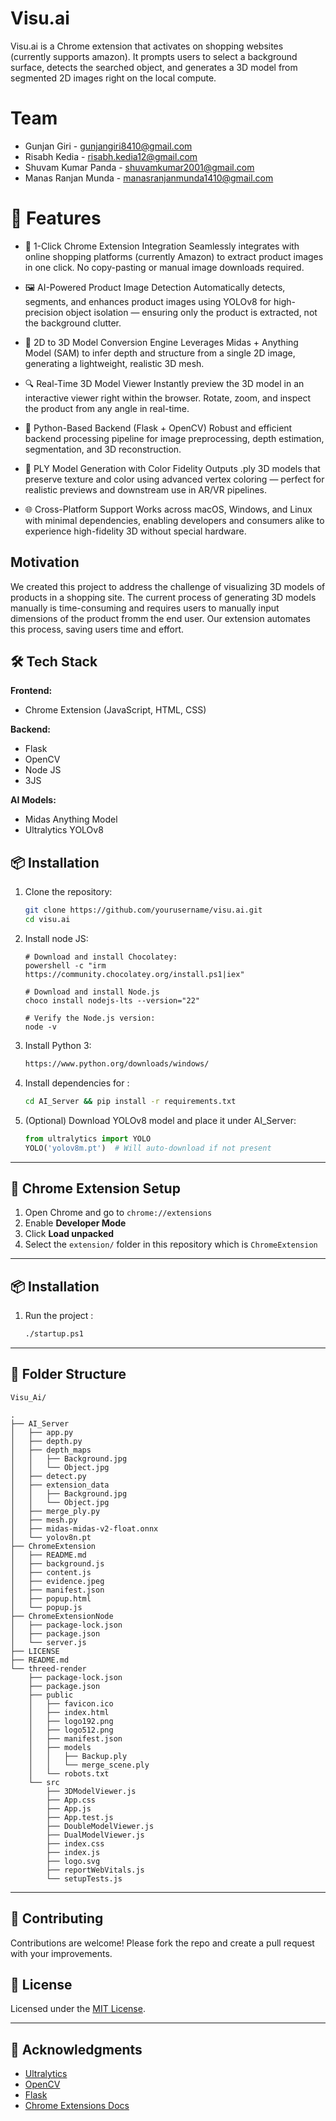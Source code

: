 # Visu.ai

Visu.ai is a Chrome extension that activates on shopping websites (currently supports amazon). It prompts users to select a background surface, detects the searched object, and generates a 3D model from segmented 2D images right on the local compute.

# Team

- Gunjan Giri - gunjangiri8410@gmail.com
- Risabh Kedia - risabh.kedia12@gmail.com
- Shuvam Kumar Panda - shuvamkumar2001@gmail.com
- Manas Ranjan Munda - manasranjanmunda1410@gmail.com

# 🚀 Features
- 🔗 1-Click Chrome Extension Integration
    Seamlessly integrates with online shopping platforms (currently Amazon) to extract product images in one click. No copy-pasting or manual image downloads required.

- 🖼️ AI-Powered Product Image Detection
    Automatically detects, segments, and enhances product images using YOLOv8 for high-precision object isolation — ensuring only the product is extracted, not the background clutter.

- 🧠 2D to 3D Model Conversion Engine
    Leverages Midas + Anything Model (SAM) to infer depth and structure from a single 2D image, generating a lightweight, realistic 3D mesh.

- 🔍 Real-Time 3D Model Viewer
    Instantly preview the 3D model in an interactive viewer right within the browser. Rotate, zoom, and inspect the product from any angle in real-time.
    
- 🔄 Python-Based Backend (Flask + OpenCV)
    Robust and efficient backend processing pipeline for image preprocessing, depth estimation, segmentation, and 3D reconstruction.
    
- 🧵 PLY Model Generation with Color Fidelity
    Outputs .ply 3D models that preserve texture and color using advanced vertex coloring — perfect for realistic previews and downstream use in AR/VR pipelines.

- 🌐 Cross-Platform Support
    Works across macOS, Windows, and Linux with minimal dependencies, enabling developers and consumers alike to experience high-fidelity 3D without special hardware.


## Motivation

We created this project to address the challenge of visualizing 3D models of products in a shopping site. The current process of generating 3D models manually is time-consuming and requires users to manually input dimensions of the product fromm the end user. Our extension automates this process, saving users time and effort.

## 🛠️ Tech Stack

**Frontend:**

- Chrome Extension (JavaScript, HTML, CSS)

**Backend:**

- Flask
- OpenCV
- Node JS
- 3JS

**AI Models:**

- Midas Anything Model
- Ultralytics YOLOv8

## 📦 Installation

1. Clone the repository:

   ```bash
   git clone https://github.com/yourusername/visu.ai.git
   cd visu.ai
   ```

2. Install node JS:

   ```
   # Download and install Chocolatey:
   powershell -c "irm https://community.chocolatey.org/install.ps1|iex"

   # Download and install Node.js
   choco install nodejs-lts --version="22"

   # Verify the Node.js version:
   node -v
   ```

3. Install Python 3:

   ```bash
   https://www.python.org/downloads/windows/
   ```

4. Install dependencies for :

   ```bash
   cd AI_Server && pip install -r requirements.txt
   ```

5. (Optional) Download YOLOv8 model and place it under AI_Server:
   ```python
   from ultralytics import YOLO
   YOLO('yolov8m.pt')  # Will auto-download if not present
   ```

---

## 🧩 Chrome Extension Setup

1. Open Chrome and go to `chrome://extensions`
2. Enable **Developer Mode**
3. Click **Load unpacked**
4. Select the `extension/` folder in this repository which is `ChromeExtension`

---

## 📦 Installation

1. Run the project :

   ```bash
   ./startup.ps1
   ```

---

## 📂 Folder Structure

```
Visu_Ai/

.
├── AI_Server
│   ├── app.py
│   ├── depth.py
│   ├── depth_maps
│   │   ├── Background.jpg
│   │   └── Object.jpg
│   ├── detect.py
│   ├── extension_data
│   │   ├── Background.jpg
│   │   └── Object.jpg
│   ├── merge_ply.py
│   ├── mesh.py
│   ├── midas-midas-v2-float.onnx
│   └── yolov8n.pt
├── ChromeExtension
│   ├── README.md
│   ├── background.js
│   ├── content.js
│   ├── evidence.jpeg
│   ├── manifest.json
│   ├── popup.html
│   └── popup.js
├── ChromeExtensionNode
│   ├── package-lock.json
│   ├── package.json
│   └── server.js
├── LICENSE
├── README.md
└── threed-render
    ├── package-lock.json
    ├── package.json
    ├── public
    │   ├── favicon.ico
    │   ├── index.html
    │   ├── logo192.png
    │   ├── logo512.png
    │   ├── manifest.json
    │   ├── models
    │   │   ├── Backup.ply
    │   │   └── merge_scene.ply
    │   └── robots.txt
    └── src
        ├── 3DModelViewer.js
        ├── App.css
        ├── App.js
        ├── App.test.js
        ├── DoubleModelViewer.js
        ├── DualModelViewer.js
        ├── index.css
        ├── index.js
        ├── logo.svg
        ├── reportWebVitals.js
        └── setupTests.js
```

---

## 🤝 Contributing

Contributions are welcome! Please fork the repo and create a pull request with your improvements.

## 📄 License

Licensed under the [MIT License](LICENSE).

---

## 🙌 Acknowledgments

- [Ultralytics](https://github.com/ultralytics/ultralytics)
- [OpenCV](https://opencv.org/)
- [Flask](https://flask.palletsprojects.com/)
- [Chrome Extensions Docs](https://developer.chrome.com/docs/extensions/)
